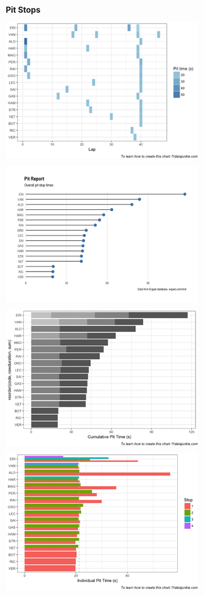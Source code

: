 ## Pit Stops

![](images/f1_2018_aze-pithistory-1.png)<!-- -->

![](images/f1_2018_aze-pitlollipop-1.png)<!-- -->

![](images/f1_2018_aze-pitStackedCumul-1.png)<!-- -->

![](images/f1_2018_aze-pitDodged-1.png)<!-- -->
